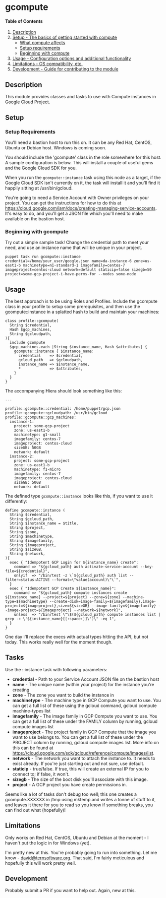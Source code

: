 
# gcompute

#### Table of Contents

1. [Description](#description)
2. [Setup - The basics of getting started with compute](#setup)
    * [What compute affects](#what-compute-affects)
    * [Setup requirements](#setup-requirements)
    * [Beginning with compute](#beginning-with-compute)
3. [Usage - Configuration options and additional functionality](#usage)
4. [Limitations - OS compatibility, etc.](#limitations)
5. [Development - Guide for contributing to the module](#development)

## Description

This module provides classes and tasks to use with Compute instances in Google Cloud Project.

## Setup

### Setup Requirements 

You'll need a bastion host to run this on. It can be any Red Hat, CentOS, Ubuntu or Debian host. Windows is coming soon. 

You should include the 'gcompute' class in the role somewhere for this host. A sample configuration is below. This will install a couple of useful gems and the Google Cloud SDK for you.

When you run the `gcompute::instance` task using this node as a target, if the Google Cloud SDK isn't currently on it, the task will install it and you'll find it happily sitting at /usr/bin/gcloud.

You're going to need a Service Account with Owner privileges on your project. You can get the instructions for how to do this at https://cloud.google.com/iam/docs/creating-managing-service-accounts. It's easy to do, and you'll get a JSON file which you'll need to make available on the bastion host. 

### Beginning with gcompute

Try out a simple sample task! Change the credential path to meet your need, and use an instance name that will be unique in your project.

`puppet task run gcompute::instance credential=/home/your_user/google.json name=da-instance-6 zone=us-east1-b machinetype=n1-standard-1 imagefamily=centos-7 imageproject=centos-cloud network=default staticip=false sizegb=50 project=some-gcp-project-i-have-perms-for --nodes some-node`

## Usage

The best approach is to be using Roles and Profiles. Include the gcompute class in your profile to setup some prerequisites, and then use the gcompute::instance in a splatted hash to build and maintain your machines:

```
class profile::gcompute(
  String $credential,
  Hash $gcp_machines,
  String $gcloudpath,
){
  include gcompute
  $gcp_machines.each |String $instance_name, Hash $attributes| {
    gcompute::instance { $instance_name:
      credential    => $credential,
      gcloud_path   => $gcloudpath,
      instance_name => $instance_name,
      *             => $attributes,
    }
  }
}
```

The accompanying Hiera should look something like this:

```
---

profile::gcompute::credential: /home/puppet/gcp.json
profile::gcompute::gcloudpath: /usr/bin/gcloud
profile::gcompute::gcp_machines:
  instance-1:
    project: some-gcp-project
    zone: us-east1-b
    machinetype: g1-small
    imagefamily: centos-7 
    imageproject: centos-cloud 
    sizeGB: 50GB 
    network: default
  instance-2:
    project: some-gcp-project
    zone: us-east1-b
    machinetype: f1-micro
    imagefamily: centos-7 
    imageproject: centos-cloud 
    sizeGB: 50GB 
    network: default
```

The defined type `gcompute::instance` looks like this, if you want to use it differently:

```
define gcompute::instance (
  String $credential,
  String $gcloud_path,
  String $instance_name = $title,
  String $project,
  String $zone,
  String $machinetype,
  String $imagefamily,
  String $imageproject,
  String $sizeGB,
  String $network,
){
  exec { "Idempotent GCP Login for ${instance_name} create":
    command => "${gcloud_path} auth activate-service-account --key-file=${credential}",
    onlyif  => "/bin/test -z \`${gcloud_path} auth list --filter=status:ACTIVE --format=\"value(account)\"\`",
  }
  exec { "Idempotent GCP Create ${instance_name}":
    command => "${gcloud_path} compute instances create ${instance_name} --project=${project} --zone=${zone} --machine-type=${machinetype} --create-disk=image-family=${imagefamily},image-project=${imageproject},size=${sizeGB} --image-family=${imagefamily} --image-project=${imageproject} --network=${network}",
    unless  => "/bin/test \"\$(${gcloud_path} compute instances list | grep -c \'${instance_name}[[:space:]]\')\" -eq 1",
  }
}
```

One day I'll replace the execs with actual types hitting the API, but not today. This works really well for the moment though.

## Tasks

Use the ::instance task with following parameters:

* **credential** - Path to your Service Account JSON file on the bastion host
* **name** - The unique name (within your project) for the instance you're creating
* **zone** - The zone you want to build the instance in
* **machinetype** - The machine type in GCP Compute you want to use. You can get a full list of these using the gcloud command, gcloud compute machine-types list
* **imagefamily** - The image family in GCP Compute you want to use. You can get a full list of these under the FAMILY column by running, gcloud compute images list
* **imageproject** - The project family in GCP Compute that the image you want to use belongs to. You can get a full list of these under the PROJECT column by running, gcloud compute images list. More info on this can be found at https://cloud.google.com/sdk/gcloud/reference/compute/images/list.
* **network** - The network you want to attach the instance to. It needs to exist already. If you're just starting out and not sure, use default.
* **staticip** - true/false. If true, this will create an external IP for you to connect to; if false, it won't. 
* **sizegb** - The size of the boot disk you'll associate with this image.
* **project** - A GCP project you have create permissions in.

Seems like a lot of tasks don't debug too well; this one creates a gcompute.XXXXXX in /tmp using mktemp and writes a tonne of stuff to it, and leaves it there for you to read so you know if something breaks, you can find out what (hopefully)!

## Limitations

Only works on Red Hat, CentOS, Ubuntu and Debian at the moment - I haven't put the logic in for Windows (yet).

I'm pretty new at this. You're probably going to run into something. Let me know - david@ternsoftware.org. That said, I'm fairly meticulous and hopefully this will work pretty well.

## Development

Probably submit a PR if you want to help out. Again, new at this.
